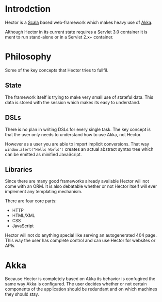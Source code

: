 # Introdction
Hector is a <a href="http://www.scala-lang.org/">Scala</a> based web-framework which makes heavy use of <a href="http://www.akka.io/">Akka</a>.

Although Hector in its current state requires a Servlet 3.0 container it is ment to run stand-alone or in a Servlet 2.x+ container.

# Philosophy
Some of the key concepts that Hector tries to fullfil.

##  State
The framework itself is trying to make very small use of stateful data. This data is stored with the session which makes its easy to understand.

## DSLs
There is no plan in writing DSLs for every single task. The key concept is that the user only needs to understand how to use Akka, not Hector.

However as a user you are able to import implicit conversions. That way `window.alert("Hello World")` creates an actual abstract syntax tree which can be emitted as minified JavaScript.

## Libraries
Since there are many good frameworks already available Hector will not come with an ORM. It is also debatable whether or not Hector itself will ever implement any templating mechanism.

There are four core parts:
 - HTTP
 - HTML/XML
 - CSS
 - JavaScript

Hector will not do anything special like serving an autogenerated 404 page. This way the user has complete control and can use Hector for websites or APIs.

# Akka
Because Hector is completely based on Akka its behavior is confugired the same way Akka is configured. The user decides whether or not certain components of the application should be redundant and on which machines they should stay. 
